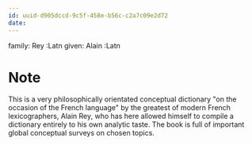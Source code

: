 ```yaml
---
id: uuid-d905dccd-9c5f-458e-b56c-c2a7c09e2d72
date: 
---
```


family: Rey :Latn
given: Alain :Latn
# Note
This is a very philosophically orientated conceptual dictionary "on the occasion of the French language" by the greatest of modern French lexicographers, Alain Rey, who has here allowed himself to compile a dictionary entirely to his own analytic taste. The book is full of important global conceptual surveys on chosen topics.